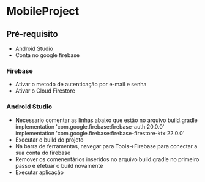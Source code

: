 # MobileProject

## Pré-requisito

* Android Studio
* Conta no google firebase

### Firebase
* Ativar o metodo de autenticação por e-mail e senha
* Ativar o Cloud Firestore

### Android Studio
* Necessario comentar as linhas abaixo que estão no arquivo build.gradle
    implementation 'com.google.firebase:firebase-auth:20.0.0'
    implementation 'com.google.firebase:firebase-firestore-ktx:22.0.0'
* Executar o build do projeto    
* Na barra de ferramentas, navegar para Tools->Firebase para conectar a sua conta do firebase
* Remover os comenentários inseridos no arquivo build.gradle no primeiro passo e efetuar o build novamente
* Executar aplicação
